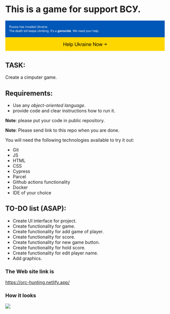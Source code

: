 # This is a game for support ВСУ.

[![SWUbanner](https://raw.githubusercontent.com/vshymanskyy/StandWithUkraine/main/banner2-direct.svg)](https://vshymanskyy.github.io/StandWithUkraine/)


## TASK:
Create a cimputer game.

## Requirements:
- Use any *object-oriented language*.
- provide code and clear instructions how to run it.

**Note**: please put your code in public repository.

**Note**: Please send link to this repo when you are done.

You will need the following technologies available to try it out:

* Git
* JS
* HTML
* CSS
* Cypress
* Parcel
* Github actions functionality 
* Docker
* IDE of your choice

## TO-DO list (ASAP):
- Create UI interface for project.
- Create functionality for game.
- Create functionality for add game of player.
- Create functionality for score.
- Create functionality for new game button.
- Create functionality for hold score.
- Create functionality for edit player name.
- Add graphics.

### The Web site link is 

https://orc-hunting.netlify.app/

### How it looks

![](https://postimg.cc/SXmNhzTw)
